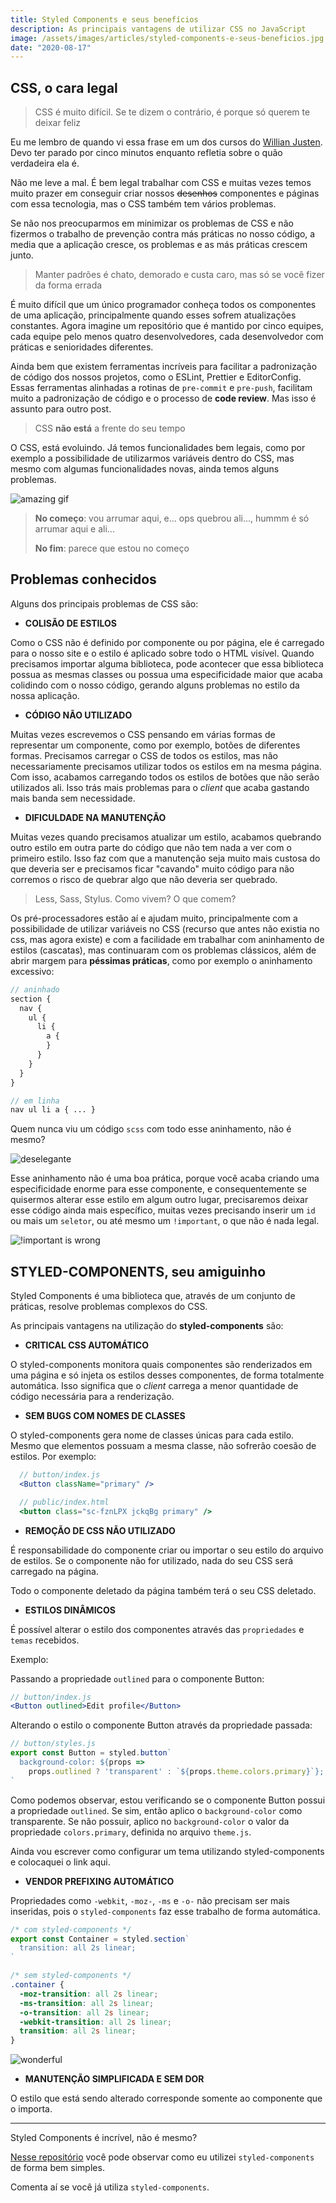 ```yaml
---
title: Styled Components e seus benefícios
description: As principais vantagens de utilizar CSS no JavaScript
image: /assets/images/articles/styled-components-e-seus-beneficios.jpg
date: "2020-08-17"
---
```


## CSS, o cara legal

> CSS é muito difícil. Se te dizem o contrário, é porque só querem te deixar feliz

Eu me lembro de quando vi essa frase em um dos cursos do [Willian Justen](https://twitter.com/Willian_justen). Devo ter parado por cinco minutos enquanto refletia sobre o quão verdadeira ela é.

Não me leve a mal. É bem legal trabalhar com CSS e muitas vezes temos muito prazer em conseguir criar nossos ~~desenhos~~ componentes e páginas com essa tecnologia, mas o CSS também tem vários problemas.

Se não nos preocuparmos em minimizar os problemas de CSS e não fizermos o trabalho de prevenção contra más práticas no nosso código, a media que a aplicação cresce, os problemas e as más práticas crescem junto.

> Manter padrões é chato, demorado e custa caro, mas só se você fizer da forma errada

É muito difícil que um único programador conheça todos os componentes de uma aplicação, principalmente quando esses sofrem atualizações constantes. Agora imagine um repositório que é mantido por cinco equipes, cada equipe pelo menos quatro desenvolvedores, cada desenvolvedor com práticas e senioridades diferentes.

Ainda bem que existem ferramentas incríveis para facilitar a padronização de código dos nossos projetos, como o ESLint, Prettier e EditorConfig. Essas ferramentas alinhadas a rotinas de `pre-commit` e `pre-push`, facilitam muito a padronização de código e o processo de **code review**. Mas isso é assunto para outro post.

> CSS **não está** a frente do seu tempo

O CSS, está evoluindo. Já temos funcionalidades bem legais, como por exemplo a possibilidade de utilizarmos variáveis dentro do CSS, mas mesmo com algumas funcionalidades novas, ainda temos alguns problemas.

![amazing gif](https://media.giphy.com/media/13FrpeVH09Zrb2/giphy.gif)

> **No começo**: vou arrumar aqui, e... ops quebrou ali..., hummm é só arrumar aqui e ali...
>
> **No fim**: parece que estou no começo

## Problemas conhecidos

Alguns dos principais problemas de CSS são:

- **COLISÃO DE ESTILOS**

Como o CSS não é definido por componente ou por página, ele é carregado para o nosso site e o estilo é aplicado sobre todo o HTML visível. Quando precisamos importar alguma biblioteca, pode acontecer que essa biblioteca possua as mesmas classes ou possua uma especificidade maior que acaba colidindo com o nosso código, gerando alguns problemas no estilo da nossa aplicação.

- **CÓDIGO NÃO UTILIZADO**

Muitas vezes escrevemos o CSS pensando em várias formas de representar um componente, como por exemplo, botões de diferentes formas. Precisamos carregar o CSS de todos os estilos, mas não necessariamente precisamos utilizar todos os estilos em na mesma página. Com isso, acabamos carregando todos os estilos de botões que não serão utilizados ali. Isso trás mais problemas para o _client_ que acaba gastando mais banda sem necessidade.

- **DIFICULDADE NA MANUTENÇÃO**

Muitas vezes quando precisamos atualizar um estilo, acabamos quebrando outro estilo em outra parte do código que não tem nada a ver com o primeiro estilo. Isso faz com que a manutenção seja muito mais custosa do que deveria ser e precisamos ficar "cavando" muito código para não corremos o risco de quebrar algo que não deveria ser quebrado.

> Less, Sass, Stylus. Como vivem? O que comem?

Os pré-processadores estão aí e ajudam muito, principalmente com a possibilidade de utilizar variáveis no CSS (recurso que antes não existia no css, mas agora existe) e com a facilidade em trabalhar com aninhamento de estilos (cascatas), mas continuaram com os problemas clássicos, além de abrir margem para **péssimas práticas**, como por exemplo o aninhamento excessivo:

```scss
// aninhado
section {
  nav {
    ul {
      li {
        a {
        }
      }
    }
  }
}

// em linha
nav ul li a { ... }
```

Quem nunca viu um código `scss` com todo esse aninhamento, não é mesmo?

![deselegante](https://media.giphy.com/media/dCB56ll26OPsdTg7ou/giphy.gif)

Esse aninhamento não é uma boa prática, porque você acaba criando uma especificidade enorme para esse componente, e consequentemente se quisermos alterar esse estilo em algum outro lugar, precisaremos deixar esse código ainda mais específico, muitas vezes precisando inserir um `id` ou mais um `seletor`, ou até mesmo um `!important`, o que não é nada legal.

![!important is wrong](https://encrypted-tbn0.gstatic.com/images?q=tbn%3AANd9GcQEre0SNjz-tMDNBR7PeGEeqc2B6htOB6-MKA&usqp=CAU)

## STYLED-COMPONENTS, seu amiguinho

Styled Components é uma biblioteca que, através de um conjunto de práticas, resolve problemas complexos do CSS.

As principais vantagens na utilização do **styled-components** são:

- **CRITICAL CSS AUTOMÁTICO**

O styled-components monitora quais componentes são renderizados em uma página e só injeta os estilos desses componentes, de forma totalmente automática. Isso significa que o _client_ carrega a menor quantidade de código necessária para a renderização.

- **SEM BUGS COM NOMES DE CLASSES**

O styled-components gera nome de classes únicas para cada estilo. Mesmo que elementos possuam a mesma classe, não sofrerão coesão de estilos. Por exemplo:

```jsx
  // button/index.js
  <Button className="primary" />

  // public/index.html
  <button class="sc-fznLPX jckqBg primary" />
```

- **REMOÇÃO DE CSS NÃO UTILIZADO**

É responsabilidade do componente criar ou importar o seu estilo do arquivo de estilos. Se o componente não for utilizado, nada do seu CSS será carregado na página.

Todo o componente deletado da página também terá o seu CSS deletado.

- **ESTILOS DINÂMICOS**

É possível alterar o estilo dos componentes através das `propriedades` e `temas` recebidos.

Exemplo:

Passando a propriedade `outlined` para o componente Button:

```jsx
// button/index.js
<Button outlined>Edit profile</Button>
```

Alterando o estilo o componente Button através da propriedade passada:

```jsx
// button/styles.js
export const Button = styled.button`
  background-color: ${props =>
    props.outlined ? 'transparent' : `${props.theme.colors.primary}`};
`
```

Como podemos observar, estou verificando se o componente Button possui a propriedade `outlined`. Se sim, então aplico o `background-color` como transparente. Se não possuir, aplico no `background-color` o valor da propriedade `colors.primary`, definida no arquivo `theme.js`.

Ainda vou escrever como configurar um tema utilizando styled-components e colocaquei o link aqui.

- **VENDOR PREFIXING AUTOMÁTICO**

Propriedades como `-webkit`, `-moz-`, `-ms` e `-o-` não precisam ser mais inseridas, pois o `styled-components` faz esse trabalho de forma automática.

```jsx
/* com styled-components */
export const Container = styled.section`
  transition: all 2s linear;
`
```

```css
/* sem styled-components */
.container {
  -moz-transition: all 2s linear;
  -ms-transition: all 2s linear;
  -o-transition: all 2s linear;
  -webkit-transition: all 2s linear;
  transition: all 2s linear;
}
```

![wonderful](https://media.giphy.com/media/dycoeyAvTEkaKgvcWT/giphy.gif)

- **MANUTENÇÃO SIMPLIFICADA E SEM DOR**

O estilo que está sendo alterado corresponde somente ao componente que o importa.

---

Styled Components é incrível, não é mesmo?

[Nesse repositório](https://github.com/coderamos/template-reactjs) você pode observar como eu utilizei `styled-components` de forma bem simples.

Comenta aí se você já utiliza `styled-components`.
